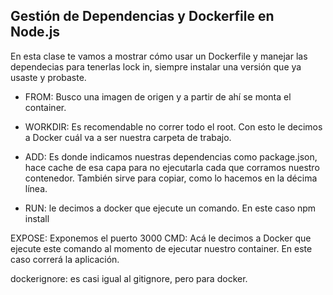 <h2 align="left"> Gestión de Dependencias y Dockerfile en Node.js </h2>

<p align="left"> En esta clase te vamos a mostrar cómo usar un Dockerfile y manejar las dependecias para tenerlas lock in, siempre instalar una versión que ya usaste y probaste.

* FROM: Busco una imagen de origen y a partir de ahí se monta el container.

* WORKDIR: Es recomendable no correr todo el root. Con esto le decimos a Docker cuál va a ser nuestra carpeta de trabajo.

* ADD: Es donde indicamos nuestras dependencias como package.json, hace cache de esa capa para no ejecutarla cada que corramos nuestro contenedor. También sirve para copiar, como lo hacemos en la décima línea.

* RUN: le decimos a docker que ejecute un comando. En este caso npm install

EXPOSE: Exponemos el puerto 3000
CMD: Acá le decimos a Docker que ejecute este comando al momento de ejecutar nuestro container. En este caso correrá la aplicación.

dockerignore: es casi igual al gitignore, pero para docker. </p>